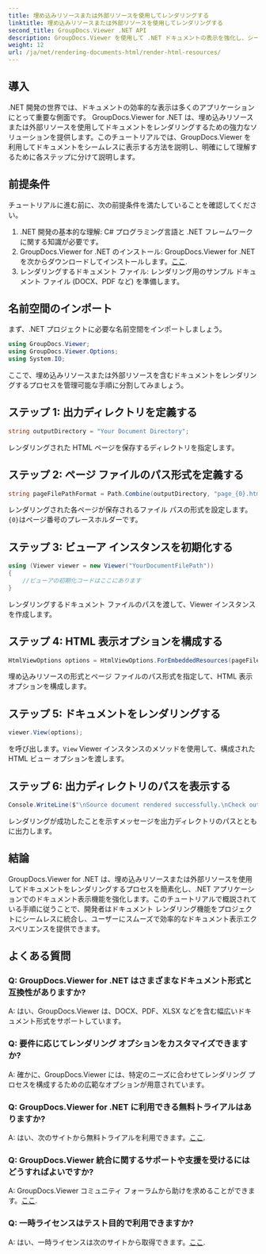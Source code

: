 ```yaml
---
title: 埋め込みリソースまたは外部リソースを使用してレンダリングする
linktitle: 埋め込みリソースまたは外部リソースを使用してレンダリングする
second_title: GroupDocs.Viewer .NET API
description: GroupDocs.Viewer を使用して .NET ドキュメントの表示を強化し、シームレスなレンダリングを実現します。効率的な統合と優れたユーザー エクスペリエンスを実現するには、チュートリアルに従ってください。
weight: 12
url: /ja/net/rendering-documents-html/render-html-resources/
---
```

## 導入

.NET 開発の世界では、ドキュメントの効率的な表示は多くのアプリケーションにとって重要な側面です。 GroupDocs.Viewer for .NET は、埋め込みリソースまたは外部リソースを使用してドキュメントをレンダリングするための強力なソリューションを提供します。このチュートリアルでは、GroupDocs.Viewer を利用してドキュメントをシームレスに表示する方法を説明し、明確にして理解するために各ステップに分けて説明します。

## 前提条件

チュートリアルに進む前に、次の前提条件を満たしていることを確認してください。

1. .NET 開発の基本的な理解: C# プログラミング言語と .NET フレームワークに関する知識が必要です。
2.  GroupDocs.Viewer for .NET のインストール: GroupDocs.Viewer for .NET を次からダウンロードしてインストールします。[ここ](https://releases.groupdocs.com/viewer/net/).
3. レンダリングするドキュメント ファイル: レンダリング用のサンプル ドキュメント ファイル (DOCX、PDF など) を準備します。

## 名前空間のインポート

まず、.NET プロジェクトに必要な名前空間をインポートしましょう。

```csharp
using GroupDocs.Viewer;
using GroupDocs.Viewer.Options;
using System.IO;
```

ここで、埋め込みリソースまたは外部リソースを含むドキュメントをレンダリングするプロセスを管理可能な手順に分割してみましょう。

## ステップ 1: 出力ディレクトリを定義する

```csharp
string outputDirectory = "Your Document Directory";
```

レンダリングされた HTML ページを保存するディレクトリを指定します。

## ステップ 2: ページ ファイルのパス形式を定義する

```csharp
string pageFilePathFormat = Path.Combine(outputDirectory, "page_{0}.html");
```

レンダリングされた各ページが保存されるファイル パスの形式を設定します。`{0}`はページ番号のプレースホルダーです。

## ステップ 3: ビューア インスタンスを初期化する

```csharp
using (Viewer viewer = new Viewer("YourDocumentFilePath"))
{
    //ビューアの初期化コードはここにあります
}
```

レンダリングするドキュメント ファイルのパスを渡して、Viewer インスタンスを作成します。

## ステップ 4: HTML 表示オプションを構成する

```csharp
HtmlViewOptions options = HtmlViewOptions.ForEmbeddedResources(pageFilePathFormat);
```

埋め込みリソースの形式とページ ファイルのパス形式を指定して、HTML 表示オプションを構成します。

## ステップ 5: ドキュメントをレンダリングする

```csharp
viewer.View(options);
```

を呼び出します。`View` Viewer インスタンスのメソッドを使用して、構成された HTML ビュー オプションを渡します。

## ステップ 6: 出力ディレクトリのパスを表示する

```csharp
Console.WriteLine($"\nSource document rendered successfully.\nCheck output in: {outputDirectory}");
```

レンダリングが成功したことを示すメッセージを出力ディレクトリのパスとともに出力します。

## 結論

GroupDocs.Viewer for .NET は、埋め込みリソースまたは外部リソースを使用してドキュメントをレンダリングするプロセスを簡素化し、.NET アプリケーションでのドキュメント表示機能を強化します。このチュートリアルで概説されている手順に従うことで、開発者はドキュメント レンダリング機能をプロジェクトにシームレスに統合し、ユーザーにスムーズで効率的なドキュメント表示エクスペリエンスを提供できます。

## よくある質問

### Q: GroupDocs.Viewer for .NET はさまざまなドキュメント形式と互換性がありますか?

A: はい、GroupDocs.Viewer は、DOCX、PDF、XLSX などを含む幅広いドキュメント形式をサポートしています。

### Q: 要件に応じてレンダリング オプションをカスタマイズできますか?

A: 確かに、GroupDocs.Viewer には、特定のニーズに合わせてレンダリング プロセスを構成するための広範なオプションが用意されています。

### Q: GroupDocs.Viewer for .NET に利用できる無料トライアルはありますか?

 A: はい、次のサイトから無料トライアルを利用できます。[ここ](https://releases.groupdocs.com/).

### Q: GroupDocs.Viewer 統合に関するサポートや支援を受けるにはどうすればよいですか?

 A: GroupDocs.Viewer コミュニティ フォーラムから助けを求めることができます。[ここ](https://forum.groupdocs.com/c/viewer/9).

### Q: 一時ライセンスはテスト目的で利用できますか?

 A: はい、一時ライセンスは次のサイトから取得できます。[ここ](https://purchase.groupdocs.com/temporary-license/).